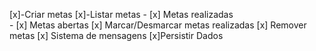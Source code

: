 [x]-Criar metas
[x]-Listar metas
    - [x] Metas realizadas   
    - [x] Metas abertas
   [x] Marcar/Desmarcar metas realizadas
   [x] Remover metas
   [x] Sistema de mensagens
   [x]Persistir Dados 